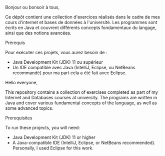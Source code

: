 Bonjour ou bonsoir à tous,

Ce dépôt contient une collection d'exercices réalisés dans le cadre de mes cours d'internet et bases de données à l'université.
Les programmes sont écrits en Java et couvrent différents concepts fondamentaux du langage, ainsi que des notions avancées.

Prérequis

Pour exécuter ces projets, vous aurez besoin de :
- Java Development Kit (JDK) 11 ou supérieur
- Un IDE compatible avec Java (IntelliJ, Eclipse, ou NetBeans recommandé) pour ma part cela a été fait avec Eclipse.




Hello everyone,

This repository contains a collection of exercises completed as part of my Internet and Databases courses at university. 
The programs are written in Java and cover various fundamental concepts of the language, as well as some advanced topics.

Prerequisites

To run these projects, you will need:

- Java Development Kit (JDK) 11 or higher
- A Java-compatible IDE (IntelliJ, Eclipse, or NetBeans recommended). Personally, I used Eclipse for this work.

